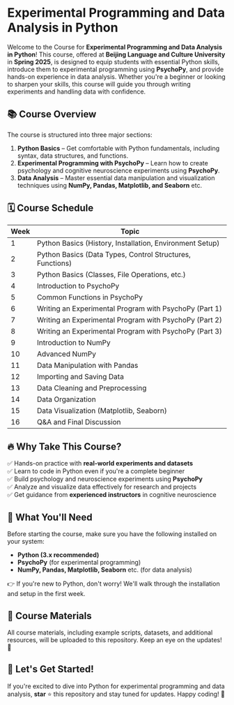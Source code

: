 # Experimental Programming and Data Analysis in Python

Welcome to the Course for **Experimental Programming and Data Analysis in Python**! This course, offered at **Beijing Language and Culture University** in **Spring 2025**, is designed to equip students with essential Python skills, introduce them to experimental programming using **PsychoPy**, and provide hands-on experience in data analysis. Whether you're a beginner or looking to sharpen your skills, this course will guide you through writing experiments and handling data with confidence.

## 📚 Course Overview

The course is structured into three major sections:
1. **Python Basics** – Get comfortable with Python fundamentals, including syntax, data structures, and functions.
2. **Experimental Programming with PsychoPy** – Learn how to create psychology and cognitive neuroscience experiments using **PsychoPy**.
3. **Data Analysis** – Master essential data manipulation and visualization techniques using **NumPy, Pandas, Matplotlib, and Seaborn** etc.

## 🗓 Course Schedule

| Week | Topic |
|------|------------------------------|
| 1    | Python Basics (History, Installation, Environment Setup) |
| 2    | Python Basics (Data Types, Control Structures, Functions) |
| 3    | Python Basics (Classes, File Operations, etc.) |
| 4    | Introduction to PsychoPy |
| 5    | Common Functions in PsychoPy |
| 6    | Writing an Experimental Program with PsychoPy (Part 1) |
| 7    | Writing an Experimental Program with PsychoPy (Part 2) |
| 8    | Writing an Experimental Program with PsychoPy (Part 3) |
| 9    | Introduction to NumPy |
| 10   | Advanced NumPy |
| 11   | Data Manipulation with Pandas |
| 12   | Importing and Saving Data |
| 13   | Data Cleaning and Preprocessing |
| 14   | Data Organization |
| 15   | Data Visualization (Matplotlib, Seaborn) |
| 16   | Q&A and Final Discussion |

## 🔥 Why Take This Course?

✅ Hands-on practice with **real-world experiments and datasets**  
✅ Learn to code in Python even if you're a complete beginner  
✅ Build psychology and neuroscience experiments using **PsychoPy**  
✅ Analyze and visualize data effectively for research and projects  
✅ Get guidance from **experienced instructors** in cognitive neuroscience  

## 📌 What You'll Need

Before starting the course, make sure you have the following installed on your system:
- **Python (3.x recommended)**
- **PsychoPy** (for experimental programming)
- **NumPy, Pandas, Matplotlib, Seaborn** etc. (for data analysis)

👉 If you're new to Python, don't worry! We'll walk through the installation and setup in the first week.

## 📂 Course Materials

All course materials, including example scripts, datasets, and additional resources, will be uploaded to this repository. Keep an eye on the updates! 🚀

## 🚀 Let's Get Started!

If you're excited to dive into Python for experimental programming and data analysis, **star** ⭐ this repository and stay tuned for updates. Happy coding! 🎉
